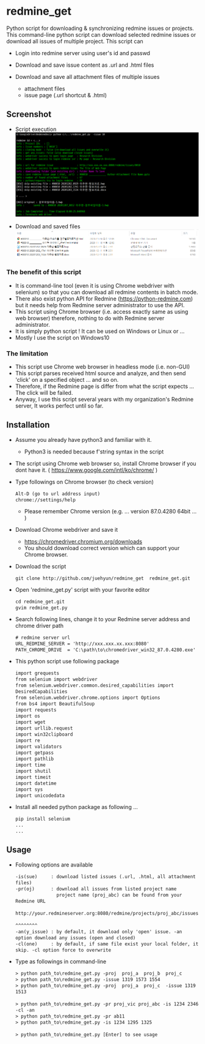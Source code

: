 # redmine_get

 Python script for downloading & synchronizing redmine issues or projects.
 This command-line python script can download selected redmine issues or
 download all issues of multiple project.
 This script can
 - Login into redmine server using user's id and passwd
 - Download and save issue content as .url and .html files
 - Download and save all attachment files of multiple issues

   * attachment files
   * issue page (.url shortcut & .html)
## Screenshot

 - Script execution
	![redmine-get-a](screenshot-a.png)

 - Download and saved files
	![redmine-get-b](screenshot-b.png)

### The benefit of this script
 - It is command-line tool (even it is using Chrome webdriver with selenium) so that you can download all redmine contents in batch mode.
 - There also exist python API for Redmine (https://python-redmine.com) but it needs help from Redmine server administrator to use the API.
 - This script using Chrome browser (i.e. access exactly same as using web browser) therefore, nothing to do with Redmine server administrator.
 - It is simply python script ! It can be used on Windows or Linux or ...
 - Mostly I use the script on Windows10

### The limitation
 - This script use Chrome web browser in headless mode (i.e. non-GUI)
 - This script parses received html source and analyze, and then send 'click' on a specified object ... and so on.
 - Therefore, if the Redmine page is differ from what the script expects ... The click will be failed.
 - Anyway, I use this script several years with my organization's Redmine server, It works perfect until so far.

## Installation
 - Assume you already have python3 and familiar with it.
   - Python3 is needed because f'string syntax in the script

 - The script using Chrome web browser so, install Chrome browser if you dont have it. ( https://www.google.com/intl/ko/chrome/ )

 - Type followings on Chrome browser (to check version)
	```
	Alt-D (go to url address input)
	chrome://settings/help
	```
   - Please remember Chrome version (e.g. ... version 87.0.4280 64bit ... )
 
 - Download Chrome webdriver and save it
   - https://chromedriver.chromium.org/downloads
   - You should download correct version  which can support your Chrome browser.

 - Download the script
	```
	git clone http://github.com/juehyun/redmine_get  redmine_get.git
	```

 - Open 'redmine_get.py' script with your favorite editor
	```
	cd redmine_get.git
	gvim redmine_get.py
	```

 - Search following lines, change it to your Redmine server address and chrome driver path
	```
	# redmine server url
	URL_REDMINE_SERVER = 'http://xxx.xxx.xx.xxx:8080'
	PATH_CHROME_DRIVE  = 'C:\path\to\chromedriver_win32_87.0.4280.exe'
	```

 - This python script use following package

	```
	import grequests
	from selenium import webdriver
	from selenium.webdriver.common.desired_capabilities import DesiredCapabilities
	from selenium.webdriver.chrome.options import Options
	from bs4 import BeautifulSoup
	import requests
	import os
	import wget
	import urllib.request
	import win32clipboard
	import re
	import validators
	import getpass
	import pathlib
	import time
	import shutil
	import timeit
	import datetime
	import sys
	import unicodedata
	```

 - Install all needed python package as following ...
	```
	pip install selenium
	...
	...
	```

## Usage
 - Following options are available
	```
	-is(sue)     : download listed issues (.url, .html, all attachment files)
	-pr(oj)      : download all issues from listed project name
	               project name (proj_abc) can be found from your Redmine URL
	               http://your.redmineserver.org:8080/redmine/projects/proj_abc/issues
	                                                                   ^^^^^^^^
	-an(y_issue) : by default, it download only 'open' issue. -an option download any issues (open and closed)
	-cl(one)     : by default, if same file exist your local folder, it skip. -cl option force to overwrite
	```

 - Type as followings in command-line
	```
	> python path_to\redmine_get.py -proj  proj_a  proj_b  proj_c 
	> python path_to\redmine_get.py -issue 1319 1573 1554
	> python path_to\redmine_get.py -proj  proj_a  proj_c  -issue 1319 1513

	> python path_to\redmine_get.py -pr proj_vic proj_abc -is 1234 2346 -cl -an
	> python path_to\redmine_get.py -pr ab11
	> python path_to\redmine_get.py -is 1234 1295 1325

	> python path_to\redmine_get.py [Enter] to see usage
	```
